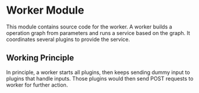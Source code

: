 # Worker Module

This module contains source code for the worker. A worker builds a operation graph from parameters and runs a service based on the graph. It coordinates several plugins to provide the service.

## Working Principle

In principle, a worker starts all plugins, then keeps sending dummy input to plugins that handle inputs. Those plugins would then send POST requests to worker for further action.